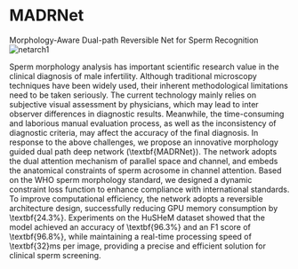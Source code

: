 # MADRNet
Morphology-Aware Dual-path Reversible Net for Sperm Recognition
![netarch1](https://github.com/user-attachments/assets/a3ce0d8f-4e40-486e-9ab3-a0b5a048ba7a)

Sperm morphology analysis has important scientific research value in the clinical diagnosis of male infertility. Although traditional microscopy techniques have been widely used, their inherent methodological limitations need to be taken seriously. The current technology mainly relies on subjective visual assessment by physicians, which may lead to inter observer differences in diagnostic results. Meanwhile, the time-consuming and laborious manual evaluation process, as well as the inconsistency of diagnostic criteria, may affect the accuracy of the final diagnosis. In response to the above challenges, we propose an innovative morphology guided dual path deep network (\textbf{MADRNet}). The network adopts the dual attention mechanism of parallel space and channel, and embeds the anatomical constraints of sperm acrosome in channel attention. Based on the WHO sperm morphology standard, we designed a dynamic constraint loss function to enhance compliance with international standards. To improve computational efficiency, the network adopts a reversible architecture design, successfully reducing GPU memory consumption by \textbf{24.3\%}. Experiments on the HuSHeM dataset showed that the model achieved an accuracy of \textbf{96.3\%} and an F1 score of \textbf{96.8\%}, while maintaining a real-time processing speed of \textbf{32}ms per image, providing a precise and efficient solution for clinical sperm screening.

